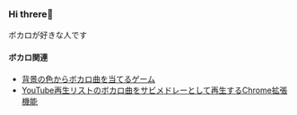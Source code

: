 ### Hi threre👋　
ボカロが好きな人です

#### ボカロ関連
- <a href="https://github.com/simeiro/vocolor">背景の色からボカロ曲を当てるゲーム</a><br>
- <a href="https://github.com/simeiro/chorusMedley">YouTube再生リストのボカロ曲をサビメドレーとして再生するChrome拡張機能</a><br>




<!--
##### 個人開発
- 





[![simeiro](https://img.shields.io/endpoint?url=https%3A%2F%2Fatcoder-badges.now.sh%2Fapi%2Fatcoder%2Fjson%2Fsimeiro)](https://atcoder.jp/users/simeiro)
-->





<!--
[![trophy](https://github-profile-trophy.vercel.app/?username=simeiro&theme=radical)](https://github.com/simeiro/github-profile-trophy)
**simeiro/simeiro** is a ✨ _special_ ✨ repository because its `README.md` (this file) appears on your GitHub profile.

Here are some ideas to get you started:

- 🔭 I’m currently working on ...
- 🌱 I’m currently learning ...
- 👯 I’m looking to collaborate on ...
- 🤔 I’m looking for help with ...
- 💬 Ask me about ...
- 📫 How to reach me: ...
- 😄 Pronouns: ...
- ⚡ Fun fact: ...
-->


